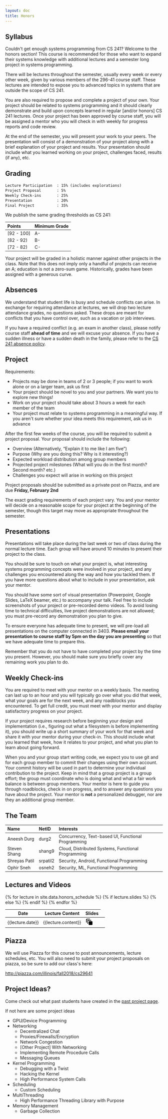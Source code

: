 ```yaml
---
layout: doc
title: Honors
---
```

## Syllabus

Couldn't get enough systems programming from CS 241? Welcome to the honors section! This course is recommended for those who want to expand their systems knowledge with additional lectures and a semester long project in systems programming.

There will be lectures throughout the semester, usually every week or every other week, given by various members of the 296-41 course staff. These lectures are intended to expose you to advanced topics in systems that are outside the scope of CS 241.

You are also required to propose and complete a project of your own. Your project should be related to systems programming and it should clearly demonstrate and build upon concepts learned in regular [and/or honors] CS 241 lectures. Once your project has been approved by course staff, you will be assigned a mentor who you will check in with weekly for progress reports and code review.

At the end of the semester, you will present your work to your peers. The presentation will consist of a demonstration of your project along with a brief explanation of your project and results. Your presentation should include what you learned working on your project, challenges faced, results (if any), etc.

## Grading

```
Lecture Participation  : 15% (includes explorations)
Project Proposal       : 5%
Weekly Check-ins       : 25%
Presentation           : 20%
Final Project          : 35%
```

We publish the same grading thresholds as CS 241:

|   Points   |  Minimum Grade  |
|:-----------|:----------------|
| [92 - 100] | A-              |
| [82 - 92)  | B-              |
| [72 - 82)  | C-              |

Your project will be graded in a holistic manner against other projects in the class. Note that this does not imply only a handful of projects can receive an A; education is not a zero-sum game. Historically, grades have been assigned with a generous curve.

## Absences

We understand that student life is busy and schedule conflicts can arise. In exchange for requiring attendance at lectures, we will drop two lecture attendance grades, no questions asked. These drops are meant for conflicts that you have control over, such as a vacation or job interviews.

If you have a required conflict (e.g. an exam in another class), please notify course staff **ahead of time** and we will excuse your absence. If you have a sudden illness or have a sudden death in the family, please refer to the [CS 241 absence policy](./index.html#absences).

## Project

Requirements:

* Projects may be done in teams of 2 or 3 people; if you want to work alone or on a larger team, ask us first
* Your project should be novel to you and your partners. We want you to explore new things!
* Work on your project should take about 3 hours a week for each member of the team
* Your project must relate to systems programming in a meaningful way. If you aren't sure whether your idea meets this requirement, ask us in advance

After the first few weeks of the course, you will be required to submit a project proposal. Your proposal should include the following:

* Overview (Alternatively, “Explain it to me like I am five”)
* Purpose (Why are you doing this? Why is it interesting?)
* Expected workload distribution among group members
* Projected project milestones (What will you do in the first month? Second month? etc.)
* Challenges you expect will arise in working on this project

Project proposals should be submitted as a private post on Piazza, and are due **Friday, February 2nd**

The exact grading requirements of each project vary. You and your mentor will decide on a reasonable scope for your project at the beginning of the semester, though this target may move as appropriate throughout the semester.

## Presentations

Presentations will take place during the last week or two of class during the normal lecture time. Each group will have around 10 minutes to present their project to the class.

You should be sure to touch on what your project is, what interesting systems programming concepts were involved in your project, and any challenges you encountered along the way and how you tackled them. If you have more questions about what to include in your presentation, ask your mentor.

You should have some sort of visual presentation (Powerpoint, Google Slides, LaTeX beamer, etc.) to accompany your talk. Feel free to include screenshots of your project or pre-recorded demo videos. To avoid losing time to technical difficulties, live project demonstrations are not allowed; you must pre-record any demonstration you plan to give.

To ensure everyone has adequate time to present, we will pre-load all presentations on the computer connected in 3403. **Please email your presentation to course staff by 5pm on the day you are presenting** so that we have adequate time to prepare this.

Remember that you do not have to have completed your project by the time you present. However, you should make sure you briefly cover any remaining work you plan to do.

## Weekly Check-ins

You are required to meet with your mentor on a weekly basis. The meeting can last up to an hour and you will typically go over what you did that week, what your goals are for the next week, and any roadblocks you encountered. To get full credit, you must meet with your mentor and display satisfactory progress on your project.

If your project requires research before beginning your design and implementation (i.e., figuring out what a filesystem is before implementing it), you should write up a short summary of your work for that week and share it with your mentor during your check-in. This should include what you learned that week, how it relates to your project, and what you plan to learn about going forward.

When you and your group start writing code, we expect you to use git and for each group member to commit their changes using their own account. Your commit history will be used in part to determine your individual contribution to the project. Keep in mind that a group project is a group effort; the group must coordinate who is doing what and what a fair work balance is between group members. Your mentor is here to guide you through roadblocks, check in on progress, and to answer any questions you have about the project. Your mentor is **not** a personalized debugger, nor are they an additional group member.

## The Team

| Name | NetID | Interests |
|:-----|:------|:----------|
| Aneesh Durg | durg2 | Concurrency, Text-based UI, Functional Programming |
| Steven Shang | shang9 | Cloud, Distributed Systems, Functional Programming |
| Shreyas Patil | srpatil2 | Security, Android, Functional Programming |
| Ophir Sneh | osneh2 | Security, ML, Functional Programming |

## Lectures and Videos

<!-- Desktop Table -->
<table width = "100%" class="table">
  <thead>
	<tr>
	  <th>Date</th>
	  <th>Lecture Content</th>
	  <th>Slides</th>
	  <!--<th>Recording</th>-->
	</tr>
  </thead>
  <tbody>
{% for lecture in site.data.honors_schedule %}
  <tr>
	<td scope="row">{{lecture.date}}</td>
	<td>{{lecture.content}}</td>
	{% if lecture.slides %}
	<td><a href="{{lecture.slides}}"><img src="./images/lab_assets/animation.png"></a></td>
	{% else %}
	<td>
	</td>
	{% endif %}
	<!--{% if lecture.video %}
	<td><a href="{{lecture.video}}"><img src="./images/lab_assets/video.png"></a></td>
	{% else %}
	<td>
	</td>
	{% endif %}-->
  </tr>
{% endfor %}
  </tbody>
</table>

## Piazza

We will use Piazza for this course to post announcements, lecture schedules, etc. You will also need to submit your project proposals on piazza, so be sure to add our class's here:

http://piazza.com/illinois/fall2018/cs29641

## Project Ideas?

Come check out what past students have created in the [past project page](./past_projects.html).

If not here are some project ideas

* GPU/Device Programming
* Networking
    * Decentralized Chat
    * Proxies/Firewalls/Encryption
    * Network Congestion
    * [Other Project] With Networking
    * Implementing Remote Procedure Calls
    * Messaging Queues
* Kernel Programming
    * Debugging with a Twist
    * Hacking the Kernel
    * High Performance System Calls
* Scheduling
    * Custom Scheduling
* MultiThreading
    * High Performance Threading Library with Purpose
* Memory Management
    * Garbage Collection

